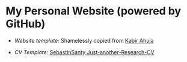 # My Personal Website (powered by GitHub)

 - _Website template:_ Shamelessly copied from [Kabir Ahuja](https://kabirahuja2431.github.io/)

 - _CV Template:_ [SebastinSanty Just-another-Research-CV](https://github.com/SebastinSanty/Just-Another-Research-CV)
